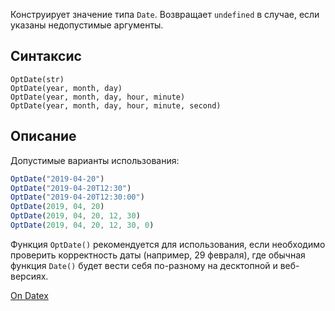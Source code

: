 Конструирует значение типа `Date`. Возвращает `undefined` в случае, если указаны недопустимые аргументы.

## Синтаксис
```
OptDate(str) 
OptDate(year, month, day) 
OptDate(year, month, day, hour, minute) 
OptDate(year, month, day, hour, minute, second)
```

## Описание
Допустимые варианты использования:
```js
OptDate("2019-04-20") 
OptDate("2019-04-20T12:30") 
OptDate("2019-04-20T12:30:00") 
OptDate(2019, 04, 20) 
OptDate(2019, 04, 20, 12, 30) 
OptDate(2019, 04, 20, 12, 30, 0)
```

Функция `OptDate()` рекомендуется для использования, если необходимо проверить корректность даты (например, 29 февраля), где обычная функция `Date()` будет вести себя по-разному на десктопной и веб-версиях.

[On Datex](http://docs.datex.ru/article.htm?id=5791375928854454899)